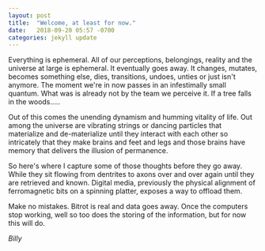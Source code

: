 ```yaml
---
layout: post
title:  "Welcome, at least for now."
date:   2018-09-20 05:57 -0700
categories: jekyll update
---
```


Everything is ephemeral.  All of our perceptions, belongings, reality and the universe at large is ephemeral.  It eventually goes away.  It changes, mutates, becomes something else, dies, transitions, undoes, unties or just isn't anymore.  The moment we're in now passes in an infestimally small quantum.  What was is already not by the team we perceive it.  If a tree falls in the woods.....

Out of this comes the unending dynamism and humming vitality of life.  Out among the universe are vibrating strings or dancing particles that materialize and de-materialize until they interact with each other so intricately that they make brains and feet and legs and those brains have memory that delivers the illusion of permanence.

So here's where I capture some of those thoughts before they go away.  While they sit flowing from dentrites to axons over and over again until they are retrieved and known.  Digital media, previously the physical alignment of ferromagnetic bits on a spinning platter, exposes a way to offload them.

Make no mistakes.  Bitrot is real and data goes away.  Once the computers stop working, well so too does the storing of the information, but for now this will do.

*Billy*
